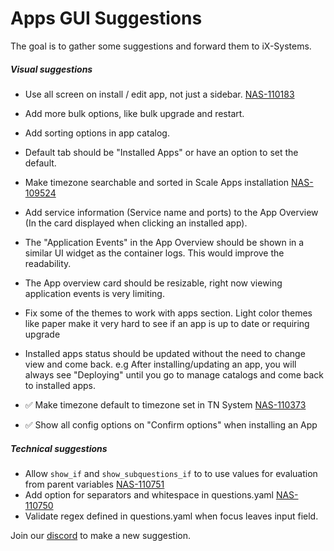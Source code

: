 # Apps GUI Suggestions

The goal is to gather some suggestions and forward them to iX-Systems.

##### Visual suggestions

- Use all screen on install / edit app, not just a sidebar. [NAS-110183](https://jira.ixsystems.com/browse/NAS-110183)
- Add more bulk options, like bulk upgrade and restart.
- Add sorting options in app catalog.
- Default tab should be "Installed Apps" or have an option to set the default.
- Make timezone searchable and sorted in Scale Apps installation [NAS-109524](https://jira.ixsystems.com/browse/NAS-109524)
- Add service information (Service name and ports) to the App Overview (In the card displayed when clicking an installed app).
- The "Application Events" in the App Overview should be shown in a similar UI widget as the container logs. This would improve the readability.
- The App overview card should be resizable, right now viewing application events is very limiting.
- Fix some of the themes to work with apps section. Light color themes like paper make it very hard to see if an app is up to date or requiring upgrade
- Installed apps status should be updated without the need to change view and come back. e.g After installing/updating an app, you will always see "Deploying" until you go to manage catalogs and come back to installed apps.

- :white_check_mark: Make timezone default to timezone set in TN System [NAS-110373](https://jira.ixsystems.com/browse/NAS-110373)
- :white_check_mark: Show all config options on "Confirm options" when installing an App

##### Technical suggestions

- Allow `show_if` and `show_subquestions_if` to to use values for evaluation from parent variables [NAS-110751](https://jira.ixsystems.com/browse/NAS-110751)
- Add option for separators and whitespace in questions.yaml [NAS-110750](https://jira.ixsystems.com/browse/NAS-110750)
- Validate regex defined in questions.yaml when focus leaves input field.

Join our [discord](https://truecharts.org/discord) to make a new suggestion.
